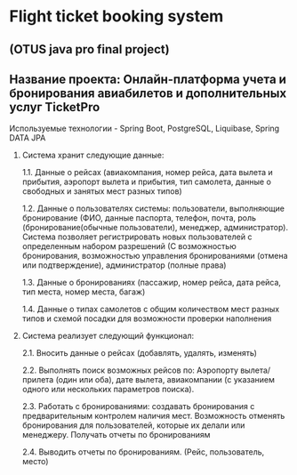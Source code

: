 # Flight ticket booking system 
## (OTUS java pro final project)
## Название проекта: Онлайн-платформа учета и бронирования авиабилетов и дополнительных услуг TicketPro
Используемые технологии - Spring Boot, PostgreSQL, Liquibase, Spring DATA JPA
1. Система хранит следующие данные:
    
    1.1. Данные о рейсах (авиакомпания, номер рейса, дата вылета и прибытия, аэропорт вылета и прибытия, тип самолета, данные о свободных и занятых мест разных типов)
    
    1.2. Данные о пользователях системы: пользователи, выполняющие бронирование (ФИО, данные паспорта, телефон, почта, роль (бронирование(обычные пользователи), менеджер, администратор). Система позволяет регистрировать новых пользователей с определенным набором разрешений (С возможностью бронирования, возможностью управления бронированиями (отмена или подтверждение), администратор (полные права)
    
    1.3. Данные о бронированиях (пассажир, номер рейса,  дата рейса, тип места, номер места, багаж)
    
    1.4. Данные о типах самолетов c общим количеством мест разных типов и схемой посадки для возможности проверки наполнения

2. Система реализует следующий функционал:

    2.1. Вносить данные о рейсах (добавлять, удалять, изменять)
    
    2.2. Выполнять поиск возможных рейсов по: Аэропорту вылета/прилета (один или оба), дате вылета, авиакомпании (с указанием одного или нескольких параметров поиска).

    2.3. Работать с бронированиями: создавать бронирования с предварительным контролем наличия мест. Возможность отменять бронирования для пользователей, которые их делали или менеджеру. Получать отчеты по бронированиям

    2.4. Выводить отчеты по бронированиям. (Рейс, пользователь, место)